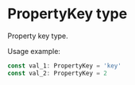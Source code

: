 # PropertyKey type

Property key type.

Usage example:

```typescript
const val_1: PropertyKey = 'key'
const val_2: PropertyKey = 2
```
